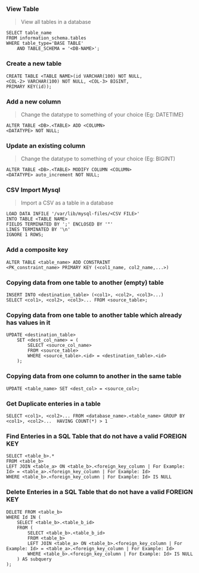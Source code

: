 ### View Table
> View all tables in a database
````
SELECT table_name
FROM information_schema.tables
WHERE table_type='BASE TABLE' 
	AND TABLE_SCHEMA = '<DB-NAME>';
````
### Create a new table
````
CREATE TABLE <TABLE NAME>(id VARCHAR(100) NOT NULL, 
<COL-2> VARCHAR(100) NOT NULL, <COL-3> BIGINT, 
PRIMARY KEY(id));
````
### Add a new column
> Change the datatype to something of your choice (Eg: DATETIME)
````
ALTER TABLE <DB>.<TABLE> ADD <COLUMN> 
<DATATYPE> NOT NULL;
````
### Update an existing column
> Change the datatype to something of your choice (Eg: BIGINT)
````
ALTER TABLE <DB>.<TABLE> MODIFY COLUMN <COLUMN> 
<DATATYPE> auto_increment NOT NULL;
````
### CSV Import Mysql
> Import a CSV as a table in a database
````
LOAD DATA INFILE '/var/lib/mysql-files/<CSV FILE>'
INTO TABLE <TABLE NAME>
FIELDS TERMINATED BY ';' ENCLOSED BY '"'
LINES TERMINATED BY '\n'
IGNORE 1 ROWS;
````
### Add a composite key
````
ALTER TABLE <table_name> ADD CONSTRAINT 
<PK_constraint_name> PRIMARY KEY (<col1_name, col2_name,...>)
````
### Copying data from one table to another (empty) table
````
INSERT INTO <destination_table> (<col1>, <col2>, <col3>...)
SELECT <col1>, <col2>, <col3>... FROM <source_table>;
````
### Copying data from one table to another table which already has values in it
````
UPDATE <destination_table> 
    SET <dest_col_name> = (
        SELECT <source_col_name>
        FROM <source_table>
        WHERE <source_table>.<id> = <destination_table>.<id>
    );
````
### Copying data from one column to another in the same table
````
UPDATE <table_name> SET <dest_col> = <source_col>;
````
### Get Duplicate enteries in a table
````
SELECT <col1>, <col2>... FROM <database_name>.<table_name> GROUP BY <col1>, <col2>...  HAVING COUNT(*) > 1
````
### Find Enteries in a SQL Table that do not have a valid FOREIGN KEY
````
SELECT <table_b>.*
FROM <table_b>
LEFT JOIN <table_a> ON <table_b>.<foreign_key_column | For Example: Id> = <table_a>.<foreign_key_column | For Example: Id>
WHERE <table_b>.<foreign_key_column | For Example: Id> IS NULL
````
### Delete Enteries in a SQL Table that do not have a valid FOREIGN KEY
````
DELETE FROM <table_b>
WHERE Id IN (
    SELECT <table_b>.<table_b_id>
    FROM (
        SELECT <table_b>.<table_b_id>
        FROM <table_b>
        LEFT JOIN <table_a> ON <table_b>.<foreign_key_column | For Example: Id> = <table_a>.<foreign_key_column | For Example: Id>
        WHERE <table_b>.<foreign_key_column | For Example: Id> IS NULL
    ) AS subquery
);
````
